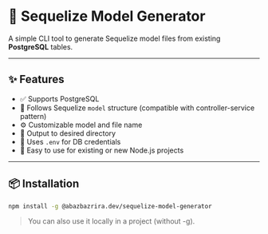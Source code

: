 # 🚀 Sequelize Model Generator

A simple CLI tool to generate Sequelize model files from existing **PostgreSQL** tables.

---

## ✨ Features

- ✅ Supports PostgreSQL
- 🧱 Follows Sequelize `model` structure (compatible with controller-service pattern)
- ⚙️ Customizable model and file name
- 📁 Output to desired directory
- 🔐 Uses `.env` for DB credentials
- 🧪 Easy to use for existing or new Node.js projects

---

## 📦 Installation

```bash
npm install -g @abazbazrira.dev/sequelize-model-generator
```
> You can also use it locally in a project (without -g).